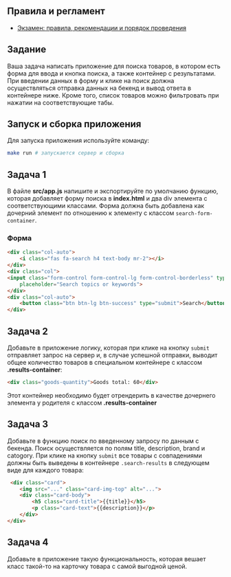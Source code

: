 ## Правила и регламент

- [Экзамен: правила, рекомендации и порядок проведения](https://hexly.notion.site/d9289c18871c44508bc7c7f05a51d94f)

## Задание

Ваша задача написать приложение для поиска товаров, в котором есть форма для ввода и кнопка поиска, а также контейнер с результатами. При введении данных в форму и клике на поиск должна осуществляться отправка данных на бекенд и вывод ответа в контейнере ниже. Кроме того, список товаров можно фильтровать при нажатии на соответствующие табы.

## Запуск и сборка приложения

Для запуска приложения используйте команду:

```bash
make run # запускается сервер и сборка
```

## Задача 1

В файле **src/app.js** напишите и экспортируйте по умолчанию функцию, которая добавляет форму поиска в **index.html** и два div элемента с соответствующими классами. Форма должна быть добавлена как дочерний элемент по отношению к элементу с классом `search-form-container`.

### Форма

```html
<div class="col-auto">
    <i class="fas fa-search h4 text-body mr-2"></i>
</div>
<div class="col">
<input class="form-control form-control-lg form-control-borderless" type="search"
    placeholder="Search topics or keywords">
</div>
<div class="col-auto">
    <button class="btn btn-lg btn-success" type="submit">Search</button>
</div>
```

## Задача 2

Добавьте в приложение логику, которая при клике на кнопку `submit` отправляет запрос на сервер и, в случае успешной отправки, выводит общее количество товаров в специальном контейнере с классом **.results-container**:

```html
<div class="goods-quantity">Goods total: 60</div>
```

Этот контейнер необходимо будет отрендерить в качестве дочернего элемента у родителя с классом **.results-container**

## Задача 3

Добавьте в функцию поиск по введенному запросу по данным с бекенда. Поиск осуществляется по полям title, description, brand и catogory.
При клике на кнопку `submit` все товары с совпадениями должны быть выведены в контейнере `.search-results` в следующем виде для каждого товара:

```html
 <div class="card">
    <img src="..." class="card-img-top" alt="...">
    <div class="card-body">
        <h5 class="card-title">{{title}}</h5>
        <p class="card-text">{{description}}</p>
    </div>
</div>
```

## Задача 4

Добавьте в приложение такую функциональность, которая вешает класс такой-то на карточку товара с самой выгодной ценой.
